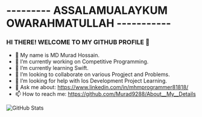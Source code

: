 # --------- ASSALAMUALAYKUM  OWARAHMATULLAH -----------

### HI THERE! WELCOME TO MY GITHUB PROFILE 👋
- 🔰  My name is MD Murad Hossain.
- 🔭 I’m currently working on Competitive Programming. 
- 🌱 I’m currently learning Swift.
- 👯 I’m looking to collaborate on various Progject and Problems.
- 🤔 I’m looking for help with Ios Development Project Learning.
- 💬 Ask me about: https://www.linkedin.com/in/mhmprogrammer81818/
- 📫 How to reach me: https://github.com/Murad9288/About__My__Details

![GitHub Stats](https://github-readme-stats.vercel.app/api?username=Murad9288&theme=highcontrast)
